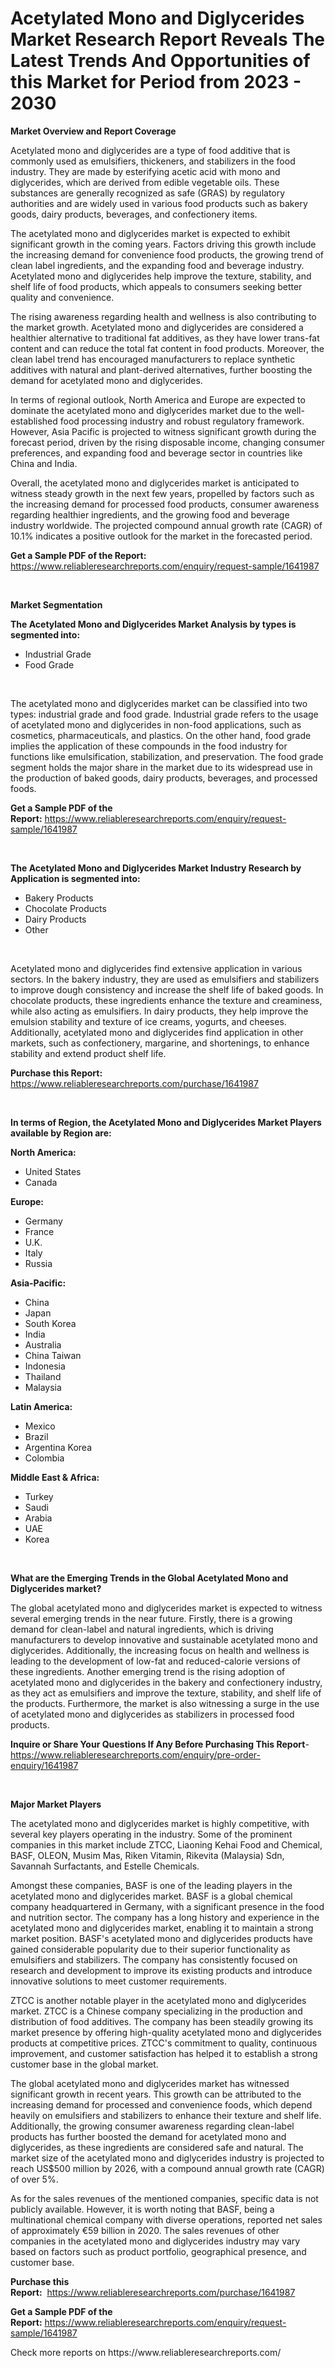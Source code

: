 <p><h1>Acetylated Mono and Diglycerides Market Research Report Reveals The Latest Trends And Opportunities of this Market for Period from 2023 - 2030</h1></p><p><strong>Market Overview and Report Coverage</strong></p>
<p><p>Acetylated mono and diglycerides are a type of food additive that is commonly used as emulsifiers, thickeners, and stabilizers in the food industry. They are made by esterifying acetic acid with mono and diglycerides, which are derived from edible vegetable oils. These substances are generally recognized as safe (GRAS) by regulatory authorities and are widely used in various food products such as bakery goods, dairy products, beverages, and confectionery items.</p><p>The acetylated mono and diglycerides market is expected to exhibit significant growth in the coming years. Factors driving this growth include the increasing demand for convenience food products, the growing trend of clean label ingredients, and the expanding food and beverage industry. Acetylated mono and diglycerides help improve the texture, stability, and shelf life of food products, which appeals to consumers seeking better quality and convenience.</p><p>The rising awareness regarding health and wellness is also contributing to the market growth. Acetylated mono and diglycerides are considered a healthier alternative to traditional fat additives, as they have lower trans-fat content and can reduce the total fat content in food products. Moreover, the clean label trend has encouraged manufacturers to replace synthetic additives with natural and plant-derived alternatives, further boosting the demand for acetylated mono and diglycerides.</p><p>In terms of regional outlook, North America and Europe are expected to dominate the acetylated mono and diglycerides market due to the well-established food processing industry and robust regulatory framework. However, Asia Pacific is projected to witness significant growth during the forecast period, driven by the rising disposable income, changing consumer preferences, and expanding food and beverage sector in countries like China and India.</p><p>Overall, the acetylated mono and diglycerides market is anticipated to witness steady growth in the next few years, propelled by factors such as the increasing demand for processed food products, consumer awareness regarding healthier ingredients, and the growing food and beverage industry worldwide. The projected compound annual growth rate (CAGR) of 10.1% indicates a positive outlook for the market in the forecasted period.</p></p>
<p><strong>Get a Sample PDF of the Report:</strong> <a href="https://www.reliableresearchreports.com/enquiry/request-sample/1641987">https://www.reliableresearchreports.com/enquiry/request-sample/1641987</a></p>
<p>&nbsp;</p>
<p><strong>Market Segmentation</strong></p>
<p><strong>The Acetylated Mono and Diglycerides Market Analysis by types is segmented into:</strong></p>
<p><ul><li>Industrial Grade</li><li>Food Grade</li></ul></p>
<p>&nbsp;</p>
<p><p>The acetylated mono and diglycerides market can be classified into two types: industrial grade and food grade. Industrial grade refers to the usage of acetylated mono and diglycerides in non-food applications, such as cosmetics, pharmaceuticals, and plastics. On the other hand, food grade implies the application of these compounds in the food industry for functions like emulsification, stabilization, and preservation. The food grade segment holds the major share in the market due to its widespread use in the production of baked goods, dairy products, beverages, and processed foods.</p></p>
<p><strong>Get a Sample PDF of the Report:</strong>&nbsp;<a href="https://www.reliableresearchreports.com/enquiry/request-sample/1641987">https://www.reliableresearchreports.com/enquiry/request-sample/1641987</a></p>
<p>&nbsp;</p>
<p><strong>The Acetylated Mono and Diglycerides Market Industry Research by Application is segmented into:</strong></p>
<p><ul><li>Bakery Products</li><li>Chocolate Products</li><li>Dairy Products</li><li>Other</li></ul></p>
<p>&nbsp;</p>
<p><p>Acetylated mono and diglycerides find extensive application in various sectors. In the bakery industry, they are used as emulsifiers and stabilizers to improve dough consistency and increase the shelf life of baked goods. In chocolate products, these ingredients enhance the texture and creaminess, while also acting as emulsifiers. In dairy products, they help improve the emulsion stability and texture of ice creams, yogurts, and cheeses. Additionally, acetylated mono and diglycerides find application in other markets, such as confectionery, margarine, and shortenings, to enhance stability and extend product shelf life.</p></p>
<p><strong>Purchase this Report:</strong>&nbsp; <a href="https://www.reliableresearchreports.com/purchase/1641987">https://www.reliableresearchreports.com/purchase/1641987</a></p>
<p>&nbsp;</p>
<p><strong>In terms of Region, the Acetylated Mono and Diglycerides Market Players available by Region are:</strong></p>
<p>
    <p> <strong> North America: </strong>
        <ul>
            <li>United States</li>
            <li>Canada</li>
        </ul>
        </p> 
    <p> <strong> Europe: </strong>
        <ul>
            <li>Germany</li>
            <li>France</li>
            <li>U.K.</li>
            <li>Italy</li>
            <li>Russia</li>
        </ul>
        </p> 
    <p> <strong> Asia-Pacific: </strong>
        <ul>
            <li>China</li>
            <li>Japan</li>
            <li>South Korea</li>
            <li>India</li>
            <li>Australia</li>
            <li>China Taiwan</li>
            <li>Indonesia</li>
            <li>Thailand</li>
            <li>Malaysia</li>
        </ul>
        </p> 
    <p> <strong> Latin America: </strong>
        <ul>
            <li>Mexico</li>
            <li>Brazil</li>
            <li>Argentina Korea</li>
            <li>Colombia</li>
        </ul>
        </p> 
    <p> <strong> Middle East & Africa: </strong>
        <ul>
            <li>Turkey</li>
            <li>Saudi</li>
            <li>Arabia</li>
            <li>UAE</li>
            <li>Korea</li>
        </ul>
    </p>
    </p>
<p>&nbsp;</p>
<p><strong>What are the Emerging Trends in the Global Acetylated Mono and Diglycerides market?</strong></p>
<p><p>The global acetylated mono and diglycerides market is expected to witness several emerging trends in the near future. Firstly, there is a growing demand for clean-label and natural ingredients, which is driving manufacturers to develop innovative and sustainable acetylated mono and diglycerides. Additionally, the increasing focus on health and wellness is leading to the development of low-fat and reduced-calorie versions of these ingredients. Another emerging trend is the rising adoption of acetylated mono and diglycerides in the bakery and confectionery industry, as they act as emulsifiers and improve the texture, stability, and shelf life of the products. Furthermore, the market is also witnessing a surge in the use of acetylated mono and diglycerides as stabilizers in processed food products.</p></p>
<p><strong>Inquire or Share Your Questions If Any Before Purchasing This Report</strong>- <a href="https://www.reliableresearchreports.com/enquiry/pre-order-enquiry/1641987">https://www.reliableresearchreports.com/enquiry/pre-order-enquiry/1641987</a></p>
<p>&nbsp;</p>
<p><strong>Major Market Players</strong></p>
<p><p>The acetylated mono and diglycerides market is highly competitive, with several key players operating in the industry. Some of the prominent companies in this market include ZTCC, Liaoning Kehai Food and Chemical, BASF, OLEON, Musim Mas, Riken Vitamin, Rikevita (Malaysia) Sdn, Savannah Surfactants, and Estelle Chemicals. </p><p>Amongst these companies, BASF is one of the leading players in the acetylated mono and diglycerides market. BASF is a global chemical company headquartered in Germany, with a significant presence in the food and nutrition sector. The company has a long history and experience in the acetylated mono and diglycerides market, enabling it to maintain a strong market position. BASF's acetylated mono and diglycerides products have gained considerable popularity due to their superior functionality as emulsifiers and stabilizers. The company has consistently focused on research and development to improve its existing products and introduce innovative solutions to meet customer requirements. </p><p>ZTCC is another notable player in the acetylated mono and diglycerides market. ZTCC is a Chinese company specializing in the production and distribution of food additives. The company has been steadily growing its market presence by offering high-quality acetylated mono and diglycerides products at competitive prices. ZTCC's commitment to quality, continuous improvement, and customer satisfaction has helped it to establish a strong customer base in the global market.</p><p>The global acetylated mono and diglycerides market has witnessed significant growth in recent years. This growth can be attributed to the increasing demand for processed and convenience foods, which depend heavily on emulsifiers and stabilizers to enhance their texture and shelf life. Additionally, the growing consumer awareness regarding clean-label products has further boosted the demand for acetylated mono and diglycerides, as these ingredients are considered safe and natural. The market size of the acetylated mono and diglycerides industry is projected to reach US$500 million by 2026, with a compound annual growth rate (CAGR) of over 5%.</p><p>As for the sales revenues of the mentioned companies, specific data is not publicly available. However, it is worth noting that BASF, being a multinational chemical company with diverse operations, reported net sales of approximately €59 billion in 2020. The sales revenues of other companies in the acetylated mono and diglycerides industry may vary based on factors such as product portfolio, geographical presence, and customer base.</p></p>
<p><strong>Purchase this Report:</strong>&nbsp;&nbsp;<a href="https://www.reliableresearchreports.com/purchase/1641987">https://www.reliableresearchreports.com/purchase/1641987</a></p>
<p></p>
<p><strong>Get a Sample PDF of the Report:</strong>&nbsp;<a href="https://www.reliableresearchreports.com/enquiry/request-sample/1641987">https://www.reliableresearchreports.com/enquiry/request-sample/1641987</a></p>
<p>Check more reports on https://www.reliableresearchreports.com/</p>